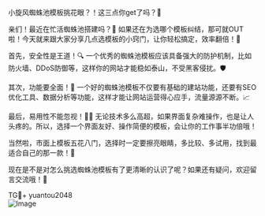 小旋风蜘蛛池模板挑花眼？！这三点你get了吗？👀

亲们！最近在忙活蜘蛛池搭建吗？🤯 如果还在为选哪个模板纠结，那可就OUT啦！今天就来跟大家分享几点选模板的小窍门，让你轻松搞定，效率翻倍！🚀

首先，安全性是王道！🔍 一个优秀的蜘蛛池模板应该具备强大的防护机制，比如防火墙、DDoS防御等，这样你的网站才能稳如泰山，不受黑客侵扰。🛡️

其次，功能要全面！🔧 一个好的蜘蛛池模板不仅要有基础的建站功能，还要有SEO优化工具、数据分析等功能，这样才能让网站运营得心应手，流量源源不断。📈

最后，易用性不能忽视！👩‍💻 无论技术多么高超，如果界面复杂难操作，也是让人头疼的。所以，选择一个界面友好、操作简便的模板，会让你的工作事半功倍哦！

当然啦，市面上模板五花八门，选择时一定要擦亮眼睛，多比较、多试用，找到最适合自己的那一款！🌟

现在是不是对怎么挑选蜘蛛池模板有了更清晰的认识了呢？如果还有疑问，欢迎留言交流哦！💌

TG💪+ yuantou2048  
![Image](https://github.com/user-attachments/assets/42a5a4a5-fea9-4a1d-8aa0-73e57e430cca)